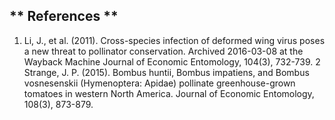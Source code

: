 ** References **
----------------------

1.	Li, J., et al. (2011). Cross-species infection of deformed wing virus poses a new threat to pollinator conservation. Archived 2016-03-08 at the Wayback Machine Journal of Economic Entomology, 104(3), 732-739.
2	Strange, J. P. (2015). Bombus huntii, Bombus impatiens, and Bombus vosnesenskii (Hymenoptera: Apidae) pollinate greenhouse-grown tomatoes in western North America. Journal of Economic Entomology, 108(3), 873-879.
